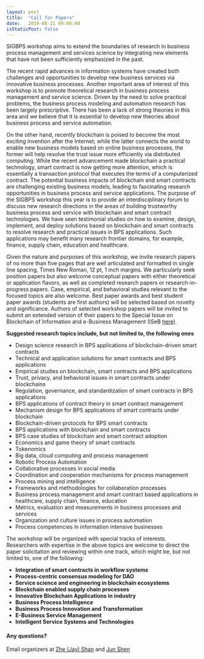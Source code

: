 ```yaml
---
layout: post
title:  "Call for Papers"
date:   2018-08-21 09:00:00
isStaticPost: false
---
```

SIGBPS workshop aims to extend the boundaries of research in business process management and services science by integrating new elements that have not been sufficiently emphasized in the past.

The recent rapid advances in information systems have created both challenges and opportunities to develop new business services via innovative business processes. Another important area of interest of this workshop is to promote theoretical research in business process management and service science. Driven by the need to solve practical problems, the business process modeling and automation research has been largely prescriptive. There has been a lack of strong theories in this area and we believe that it is essential to develop new theories about business process and service automation.

On the other hand, recently blockchain is poised to become the most exciting invention after the Internet; while the latter connects the world to enable new business models based on online business processes, the former will help resolve the trust issue more efficiently via distributed computing. While the recent advancement made blockchain a practical technology, smart contract is now getting more attention, which is essentially a transaction protocol that executes the terms of a computerized contract. The potential business impacts of blockchain and smart contracts are challenging existing business models, leading to fascinating research opportunities in business process and service applications. The purpose of the SIGBPS workshop this year is to provide an interdisciplinary forum to discuss new research directions in the areas of building trustworthy business process and service with blockchain and smart contract technologies. We have seen testimonial studies on how to examine, design, implement, and deploy solutions based on blockchain and smart contracts to resolve research and practical issues in BPS applications. Such applications may benefit many research frontier domains, for example, finance, supply chain, education and healthcare.

Given the nature and purposes of this workshop, we invite research papers of no more than five pages that are well articulated and formatted in single line spacing, Times New Roman, 12 pt, 1 inch margins. We particularly seek position papers but also welcome conceptual papers with either theoretical or application flavors, as well as completed research papers or research-in- progress papers. Case, empirical, and behavioral studies relevant to the focused topics are also
welcome. Best paper awards and best student paper awards (students are first authors) will be selected based on novelty and significance. Authors of selected workshop papers will be invited to submit an extended version of their papers to the Special Issue on Blockchain of Information and e-Business Management (ISeB [here](http://www.springer.com/10257)).

__Suggested research topics include, but not limited to, the following ones__
* Design science research in BPS applications of blockchain-driven smart contracts
* Technical and application solutions for smart contracts and BPS applications
* Empirical studies on blockchain, smart contracts and BPS applications
* Trust, privacy, and behavioral issues in smart contracts under blockchains
* Regulation, governance, and standardization of smart contracts in BPS applications
* BPS applications of contract theory in smart contract management
* Mechanism design for BPS applications of smart contracts under blockchain
* Blockchain-driven protocols for BPS smart contracts
* BPS applications with blockchain and smart contracts
* BPS case studies of blockchain and smart contract adoption
* Economics and game theory of smart contracts
* Tokenomics
* Big data, cloud computing and process management
* Robotic Process Automation
* Collaborative processes in social media
* Coordination and cooperation mechanisms for process management
* Process mining and intelligence
* Frameworks and methodologies for collaboration processes
* Business process management and smart contract based applications in healthcare,
supply chain, finance, education
* Metrics, evaluation and measurements in business processes and services
* Organization and culture issues in process automation
* Process competencies in information intensive businesses

The workshop will be organized with special tracks of interests. Researchers with expertise in the above topics are welcome to direct the paper solicitation and reviewing within one track, which might be, but not limited to, one of the following:<br/>

* __Integration of smart contracts in workflow systems__
* __Process-centric consensus modeling for DAO__
* __Service science and engineering in blockchain ecosystems__
* __Blockchain enabled supply chain processes__
* __Innovative Blockchain Applications in industry__
* __Business Process Intelligence__
* __Business Process Innovation and Transformation__
* __E-Business Service Management__
* __Intelligent Service Systems and Technologies__

#### Any questions? 
Email organizers at [Zhe (Jay) Shan](mailto:devfest@gdg.org.ua) and [Jun Shen](mailto:jshen@uow.edu.au)